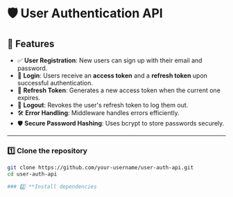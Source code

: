 # 🛡️ User Authentication API

## 🚀 Features

- ✅ **User Registration**: New users can sign up with their email and password.
- 🔑 **Login**: Users receive an **access token** and a **refresh token** upon successful authentication.
- 🔄 **Refresh Token**: Generates a new access token when the current one expires.
- 🚪 **Logout**: Revokes the user's refresh token to log them out.
- 🛠️ **Error Handling**: Middleware handles errors efficiently.
- 🛡️ **Secure Password Hashing**: Uses bcrypt to store passwords securely.

---

### 1️⃣ **Clone the repository**
```sh
git clone https://github.com/your-username/user-auth-api.git
cd user-auth-api

### 2️⃣ **Install dependencies
